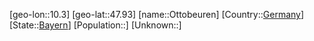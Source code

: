 ﻿---
location: [47.93,10.3]
type: City
tags:
- geo/City


SpocWebEntityId: 33193
isDeleted: false
confidential: public

---
[geo-lon::10.3]
[geo-lat::47.93]
[name::Ottobeuren]
[Country::[Germany](geo/Continent/Europe/Germany.md)]
[State::[Bayern](geo/Continent/Europe/Germany/Bayern.md)]
[Population::]
[Unknown::]

